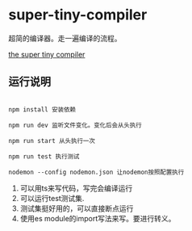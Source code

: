 
# super-tiny-compiler

超简的编译器。走一遍编译的流程。

[the super tiny compiler](https://github.com/jamiebuilds/the-super-tiny-compiler)


## 运行说明

```shell

npm install 安装依赖

npm run dev 监听文件变化。变化后会从头执行

npm run start 从头执行一次

npm run test 执行测试

nodemon --config nodemon.json 让nodemon按照配置执行

```

1. 可以用ts来写代码，写完会编译运行
2. 可以运行test测试集.
3. 测试集挺好用的，可以直接断点运行
4. 使用es module的import写法来写。要进行转义。
   

